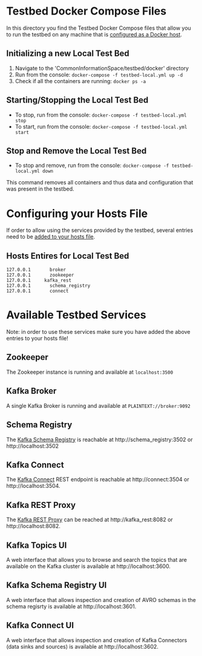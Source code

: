 # Testbed Docker Compose Files

In this directory you find the Testbed Docker Compose files that allow you to run the testbed on any machine that is [configured as a Docker host](https://docs.docker.com/engine/installation/).

## Initializing a new Local Test Bed

1. Navigate to the 'CommonInformationSpace/testbed/docker' directory
2. Run from the console: `docker-compose -f testbed-local.yml up -d`
3. Check if all the containers are running: `docker ps -a`

## Starting/Stopping the Local Test Bed

* To stop, run from the console: `docker-compose -f testbed-local.yml stop`
* To start, run from the console: `docker-compose -f testbed-local.yml start`

##  Stop and Remove the Local Test Bed

* To stop and remove, run from the console: `docker-compose -f testbed-local.yml down`

This command removes all containers and thus data and configuration that was present in the testbed.

# Configuring your Hosts File

If order to allow using the services provided by the testbed, several entries need to be [added to your hosts file](https://www.howtogeek.com/howto/27350/beginner-geek-how-to-edit-your-hosts-file/).

## Hosts Entires for Local Test Bed

```
127.0.0.1	    broker
127.0.0.1	    zookeeper
127.0.0.1     kafka_rest
127.0.0.1	    schema_registry
127.0.0.1	    connect
```

# Available Testbed Services

Note: in order to use these services make sure you have added the above entries to your hosts file!

## Zookeeper

The Zookeeper instance is running and available at `localhost:3500`

## Kafka Broker

A single Kafka Broker is running and available at `PLAINTEXT://broker:9092`

## Schema Registry

The [Kafka Schema Registry](https://docs.confluent.io/current/schema-registry/docs/index.html) is reachable at http://schema_registry:3502 or http://localhost:3502

## Kafka Connect

The [Kafka Connect](https://docs.confluent.io/current/connect/index.html) REST endpoint is reachable at http://connect:3504 or http://localhost:3504.

## Kafka REST Proxy

The [Kafka REST Proxy](https://docs.confluent.io/current/kafka-rest/docs/index.html) can be reached at http://kafka_rest:8082 or http://localhost:8082.

## Kafka Topics UI

A web interface that allows you to browse and search the topics that are available on the Kafka cluster is available at http://localhost:3600.

## Kafka Schema Registry UI

A web interface that allows inspection and creation of AVRO schemas in the schema regisrty is available at http://localhost:3601.

## Kafka Connect UI

A web interface that allows inspection and creation of Kafka Connectors (data sinks and sources) is available at http://localhost:3602.
